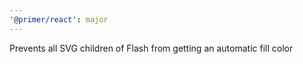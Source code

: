 ```yaml
---
'@primer/react': major
---
```


Prevents all SVG children of Flash from getting an automatic fill color
